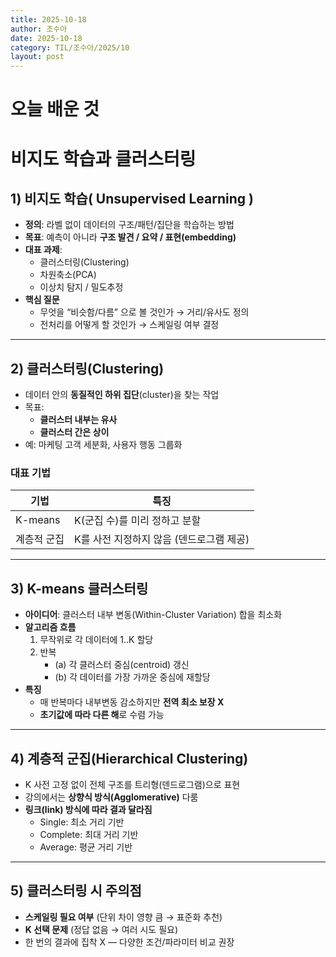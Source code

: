 ```yaml
---
title: 2025-10-18
author: 조수아
date: 2025-10-18
category: TIL/조수아/2025/10
layout: post
---
```


# 오늘 배운 것

# 비지도 학습과 클러스터링

## 1) 비지도 학습( Unsupervised Learning )

- **정의**: 라벨 없이 데이터의 구조/패턴/집단을 학습하는 방법
- **목표**: 예측이 아니라 **구조 발견 / 요약 / 표현(embedding)**
- **대표 과제**:
    - 클러스터링(Clustering)
    - 차원축소(PCA)
    - 이상치 탐지 / 밀도추정
- **핵심 질문**
    - 무엇을 “비슷함/다름” 으로 볼 것인가 → 거리/유사도 정의
    - 전처리를 어떻게 할 것인가 → 스케일링 여부 결정

---

## 2) 클러스터링(Clustering)

- 데이터 안의 **동질적인 하위 집단**(cluster)을 찾는 작업
- 목표:
    - **클러스터 내부는 유사**
    - **클러스터 간은 상이**
- 예: 마케팅 고객 세분화, 사용자 행동 그룹화

### 대표 기법

| 기법 | 특징 |
| --- | --- |
| K-means | K(군집 수)를 미리 정하고 분할 |
| 계층적 군집 | K를 사전 지정하지 않음 (덴드로그램 제공) |

---

## 3) K-means 클러스터링

- **아이디어**: 클러스터 내부 변동(Within-Cluster Variation) 합을 최소화
- **알고리즘 흐름**
    1. 무작위로 각 데이터에 1..K 할당
    2. 반복
        - (a) 각 클러스터 중심(centroid) 갱신
        - (b) 각 데이터를 가장 가까운 중심에 재할당
- **특징**
    - 매 반복마다 내부변동 감소하지만 **전역 최소 보장 X**
    - **초기값에 따라 다른 해**로 수렴 가능

---

## 4) 계층적 군집(Hierarchical Clustering)

- K 사전 고정 없이 전체 구조를 트리형(덴드로그램)으로 표현
- 강의에서는 **상향식 방식(Agglomerative)** 다룸
- **링크(link) 방식에 따라 결과 달라짐**
    - Single: 최소 거리 기반
    - Complete: 최대 거리 기반
    - Average: 평균 거리 기반

---

## 5) 클러스터링 시 주의점

- **스케일링 필요 여부** (단위 차이 영향 큼 → 표준화 추천)
- **K 선택 문제** (정답 없음 → 여러 시도 필요)
- 한 번의 결과에 집착 X — 다양한 조건/파라미터 비교 권장